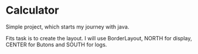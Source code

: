 # Calculator
Simple project, which starts my journey with java.

Fits task is to create the layout. I will use BorderLayout, NORTH for display, CENTER for Butons and SOUTH for logs. 
